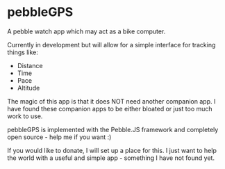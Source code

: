 pebbleGPS
=========

A pebble watch app which may act as a bike computer.

Currently in development but will allow for a simple interface for tracking things like:
 - Distance
 - Time
 - Pace
 - Altitude

The magic of this app is that it does NOT need another companion app. I have found these companion apps to be either bloated or just too much work to use.

pebbleGPS is implemented with the Pebble.JS framework and completely open source - help me if you want :)

If you would like to donate, I will set up a place for this. I just want to help the world with a useful and simple app - something I have not found yet.
